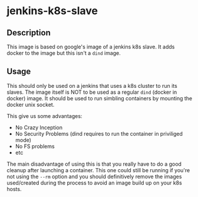 # jenkins-k8s-slave
## Description
This image is based on google's image of a jenkins k8s slave. It adds docker 
to the image but this isn't a `dind` image.
## Usage
This should only be used on a jenkins that uses a k8s cluster to run its slaves.
The image itself is NOT to be used as a regular `dind` (docker in docker) image.
It should be used to run simbling containers by mounting the docker unix socket.

This give us some advantages:
* No Crazy Inception
* No Security Problems (dind requires to run the container in priviliged mode)
* No FS problems
* etc

The main disadvantage of using this is that you really have to do a good cleanup
 after launching a container. This one could still be running if you're not 
using the `--rm` option and you should definitively remove the images 
used/created during the process to avoid an image build up on your k8s hosts.
